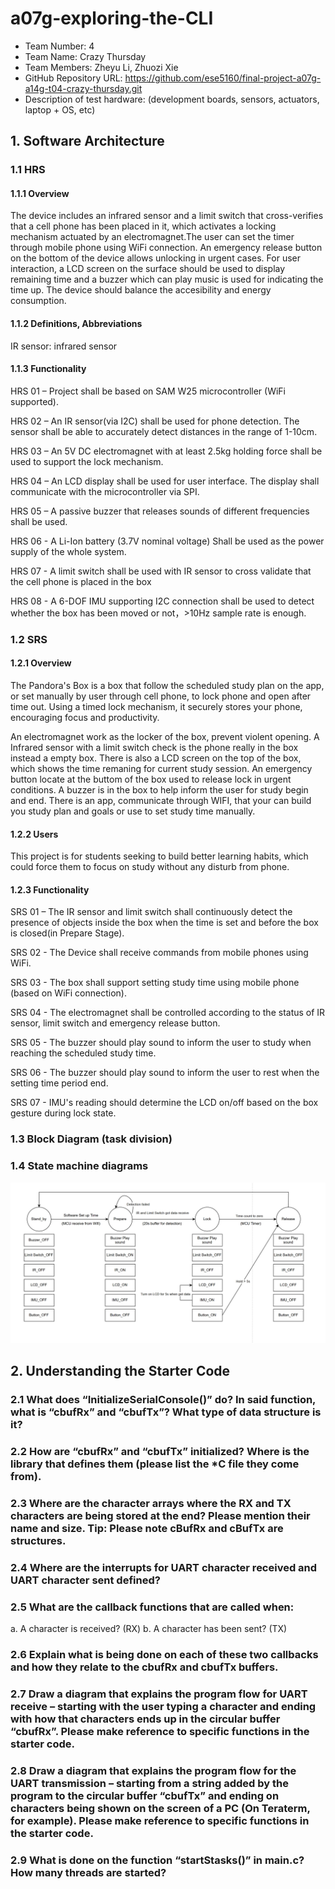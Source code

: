 # a07g-exploring-the-CLI

* Team Number: 4
* Team Name: Crazy Thursday
* Team Members: Zheyu Li, Zhuozi Xie
* GitHub Repository URL: https://github.com/ese5160/final-project-a07g-a14g-t04-crazy-thursday.git
* Description of test hardware: (development boards, sensors, actuators, laptop + OS, etc)

## 1. Software Architecture

### 1.1 HRS

#### 1.1.1 Overview

The device includes an infrared sensor and a limit switch that cross-verifies that a cell phone has been placed in it, which activates a locking mechanism actuated by an electromagnet.The user can set the timer through mobile phone using WiFi connection. An emergency release button on the bottom of the device allows unlocking in urgent cases. For user interaction, a LCD screen on the surface should be used to display remaining time and a buzzer which can play music is used for indicating the time up. The device should balance the accesibility and energy consumption.

#### 1.1.2 Definitions, Abbreviations

IR sensor: infrared sensor

#### 1.1.3 Functionality

HRS 01 – Project shall be based on SAM W25 microcontroller (WiFi supported).

HRS 02 – An IR sensor(via I2C) shall be used for phone detection. The sensor shall be able to accurately detect distances in the range of 1-10cm.

HRS 03 – An 5V DC electromagnet with at least 2.5kg holding force shall be used to support the lock mechanism.

HRS 04 – An LCD display shall be used for user interface. The display shall communicate with the microcontroller via SPI.

HRS 05 – A passive buzzer that releases sounds of different frequencies shall be used.

HRS 06 - A Li-Ion battery (3.7V nominal voltage) Shall be used as the power supply of the whole system.

HRS 07 - A limit switch shall be used with IR sensor to cross validate that the cell phone is placed in the box

HRS 08 - A 6-DOF IMU supporting I2C connection shall be used to detect whether the box has been moved or not，>10Hz sample rate is enough.

### 1.2 SRS

#### 1.2.1 Overview

The Pandora's Box is a box that follow the scheduled study plan on the app, or set manually by user through cell phone, to lock phone and open after time out. Using a timed lock mechanism, it securely stores your phone, encouraging focus and productivity.

An electromagnet work as the locker of the box, prevent violent opening. A Infrared sensor with a limit switch check is the phone really in the box instead a empty box. There is also a LCD screen on the top of the box, which shows the time remaning for current study session.  An emergency button locate at the buttom of the box used to release lock in urgent conditions. A buzzer is in the box to help inform the user for study begin and end. There is an app, communicate through WIFI, that your can build you study plan and goals or use to set study time manually.

#### 1.2.2 Users

This project is for students seeking to build better learning habits, which could force them to focus on study without any disturb from phone.

#### 1.2.3 Functionality

SRS 01 – The IR sensor and limit switch shall continuously detect the presence of objects inside the box when the time is set and before the box is closed(in Prepare Stage).

SRS 02 - The Device shall receive commands from mobile phones using WiFi.

SRS 03 - The box shall support setting study time using mobile phone (based on WiFi connection).

SRS 04 - The electromagnet shall be controlled according to the status of IR sensor, limit switch and emergency release button.

SRS 05 - The buzzer should play sound to inform the user to study when reaching the scheduled study time.

SRS 06 - The buzzer should play sound to inform the user to rest when the setting time period end.

SRS 07 - IMU's reading should determine the LCD on/off based on the box gesture during lock state.

### 1.3 Block Diagram (task division)

### 1.4 State machine diagrams

![State machine](State_machine.png)

## 2. Understanding the Starter Code

### 2.1 What does “InitializeSerialConsole()” do? In said function, what is “cbufRx” and “cbufTx”? What type of data structure is it?

### 2.2 How are “cbufRx” and “cbufTx” initialized? Where is the library that defines them (please list the *C file they come from).

### 2.3 Where are the character arrays where the RX and TX characters are being stored at the end? Please mention their name and size. Tip: Please note cBufRx and cBufTx are structures.

### 2.4 Where are the interrupts for UART character received and UART character sent defined?

### 2.5 What are the callback functions that are called when:

a. A character is received? (RX)
b. A character has been sent? (TX)

### 2.6 Explain what is being done on each of these two callbacks and how they relate to the cbufRx and cbufTx buffers.

### 2.7 Draw a diagram that explains the program flow for UART receive – starting with the user typing a character and ending with how that characters ends up in the circular buffer “cbufRx”. Please make reference to specific functions in the starter code.

### 2.8 Draw a diagram that explains the program flow for the UART transmission – starting from a string added by the program to the circular buffer “cbufTx” and ending on characters being shown on the screen of a PC (On Teraterm, for example). Please make reference to specific functions in the starter code.

### 2.9 What is done on the function “startStasks()” in main.c? How many threads are started?
